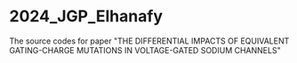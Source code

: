 # 2024_JGP_Elhanafy
The source codes for paper "THE DIFFERENTIAL IMPACTS OF EQUIVALENT GATING-CHARGE MUTATIONS IN VOLTAGE-GATED SODIUM CHANNELS"
